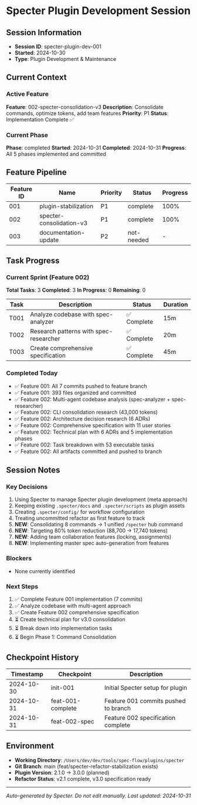 # Specter Plugin Development Session

## Session Information
- **Session ID**: specter-plugin-dev-001
- **Started**: 2024-10-30
- **Type**: Plugin Development & Maintenance

## Current Context

### Active Feature
**Feature**: 002-specter-consolidation-v3
**Description**: Consolidate commands, optimize tokens, add team features
**Priority**: P1
**Status**: Implementation Complete ✅

### Current Phase
**Phase**: completed
**Started**: 2024-10-31
**Completed**: 2024-10-31
**Progress**: All 5 phases implemented and committed

## Feature Pipeline

| Feature ID | Name | Priority | Status | Progress |
|------------|------|----------|--------|----------|
| 001 | plugin-stabilization | P1 | complete | 100% |
| 002 | specter-consolidation-v3 | P1 | complete | 100% |
| 003 | documentation-update | P2 | not-needed | - |

## Task Progress

### Current Sprint (Feature 002)
**Total Tasks**: 3
**Completed**: 3
**In Progress**: 0
**Remaining**: 0

| Task | Description | Status | Duration |
|------|-------------|--------|----------|
| T001 | Analyze codebase with spec-analyzer | ✅ Complete | 15m |
| T002 | Research patterns with spec-researcher | ✅ Complete | 20m |
| T003 | Create comprehensive specification | ✅ Complete | 45m |

### Completed Today
- ✅ Feature 001: All 7 commits pushed to feature branch
- ✅ Feature 001: 393 files organized and committed
- ✅ Feature 002: Multi-agent codebase analysis (spec-analyzer + spec-researcher)
- ✅ Feature 002: CLI consolidation research (43,000 tokens)
- ✅ Feature 002: Architecture decision research (6 ADRs)
- ✅ Feature 002: Comprehensive specification with 11 user stories
- ✅ Feature 002: Technical plan with 6 ADRs and 5 implementation phases
- ✅ Feature 002: Task breakdown with 53 executable tasks
- ✅ Feature 002: All artifacts committed and pushed to branch

## Session Notes

### Key Decisions
1. Using Specter to manage Specter plugin development (meta approach)
2. Keeping existing `.specter/docs` and `.specter/scripts` as plugin assets
3. Creating `.specter/config/` for workflow configuration
4. Treating uncommitted refactor as first feature to track
5. **NEW**: Consolidating 8 commands → 1 unified `/specter` hub command
6. **NEW**: Targeting 80% token reduction (88,700 → 17,740 tokens)
7. **NEW**: Adding team collaboration features (locking, assignments)
8. **NEW**: Implementing master spec auto-generation from features

### Blockers
- None currently identified

### Next Steps
1. ✅ Complete Feature 001 implementation (7 commits)
2. ✅ Analyze codebase with multi-agent approach
3. ✅ Create Feature 002 comprehensive specification
4. ⏳ Create technical plan for v3.0 consolidation
5. ⏳ Break down into implementation tasks
6. ⏳ Begin Phase 1: Command Consolidation

## Checkpoint History

| Timestamp | Checkpoint | Description |
|-----------|------------|-------------|
| 2024-10-30 | init-001 | Initial Specter setup for plugin |
| 2024-10-31 | feat-001-complete | Feature 001 commits pushed to branch |
| 2024-10-31 | feat-002-spec | Feature 002 specification complete |

## Environment
- **Working Directory**: `/Users/dev/dev/tools/spec-flow/plugins/specter`
- **Git Branch**: main (feat/specter-refactor-stabilization exists)
- **Plugin Version**: 2.1.0 → 3.0.0 (planned)
- **Refactor Status**: v2.1 complete, v3.0 specification ready

---

*Auto-generated by Specter. Do not edit manually.*
*Last updated: 2024-10-31*